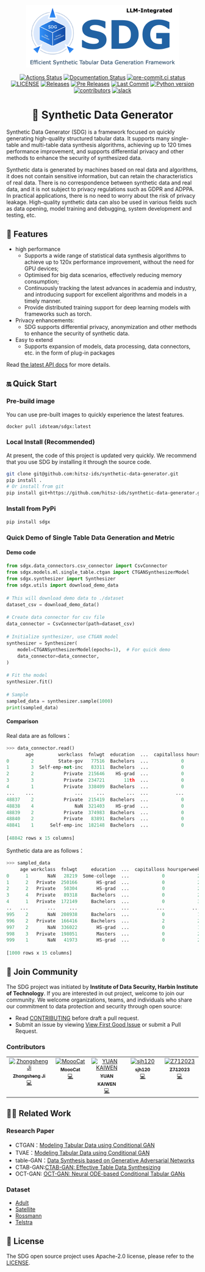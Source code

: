 <div align="center">
  <img src="assets/sdg_logo.png" width="400" >
</div>
<div align="center">
<p align="center">

<p align="center">
<a href="https://github.com/hitsz-ids/synthetic-data-generator/actions"><img alt="Actions Status" src="https://github.com/hitsz-ids/synthetic-data-generator/actions/workflows/python-package.yml/badge.svg"></a>
<a href='https://synthetic-data-generator.readthedocs.io/en/latest/?badge=latest'><img src='https://readthedocs.org/projects/synthetic-data-generator/badge/?version=latest' alt='Documentation Status' /></a>
<a href="https://results.pre-commit.ci/latest/github/hitsz-ids/synthetic-data-generator/main"><img alt="pre-commit.ci status" src="https://results.pre-commit.ci/badge/github/hitsz-ids/synthetic-data-generator/main.svg"></a>
<a href="https://github.com/hitsz-ids/synthetic-data-generator/blob/main/LICENSE"><img alt="LICENSE" src="https://img.shields.io/github/license/hitsz-ids/synthetic-data-generator"></a>
<a href="https://github.com/hitsz-ids/synthetic-data-generator/releases/"><img alt="Releases" src="https://img.shields.io/github/v/release/hitsz-ids/synthetic-data-generator"></a>
<a href="https://github.com/hitsz-ids/synthetic-data-generator/releases/"><img alt="Pre Releases" src="https://img.shields.io/github/v/release/hitsz-ids/synthetic-data-generator?include_prereleases&label=pre-release&logo=github"></a>
<a href="https://github.com/hitsz-ids/synthetic-data-generator"><img alt="Last Commit" src="https://img.shields.io/github/last-commit/hitsz-ids/synthetic-data-generator"></a>
<a href="https://github.com/hitsz-ids/synthetic-data-generator"><img alt="Python version" src="https://img.shields.io/pypi/pyversions/sdgx"></a>
<a href="https://github.com/hitsz-ids/synthetic-data-generator/contributors"><img alt="contributors" src="https://img.shields.io/github/all-contributors/hitsz-ids/synthetic-data-generator?color=ee8449&style=flat-square"></a>
<a href="https://join.slack.com/t/hitsz-ids/shared_invite/zt-2395mt6x2-dwf0j_423QkAgGvlNA5E1g"><img alt="slack" src="https://img.shields.io/badge/slack-join%20chat-ff69b4.svg?style=flat-square"></a>
</p>

# 🚀 Synthetic Data Generator

</p>
</div>

Synthetic Data Generator (SDG) is a framework focused on quickly generating high-quality structured tabular data. It supports many single-table and multi-table data synthesis algorithms, achieving up to 120 times performance improvement, and supports differential privacy and other methods to enhance the security of synthesized data.

Synthetic data is generated by machines based on real data and algorithms, it does not contain sensitive information, but can retain the characteristics of real data.
There is no correspondence between synthetic data and real data, and it is not subject to privacy regulations such as GDPR and ADPPA.
In practical applications, there is no need to worry about the risk of privacy leakage.
High-quality synthetic data can also be used in various fields such as data opening, model training and debugging, system development and testing, etc.

## 🎉 Features

- high performance
  - Supports a wide range of statistical data synthesis algorithms to achieve up to 120x performance improvement, without the need for GPU devices;
  - Optimised for big data scenarios, effectively reducing memory consumption;
  - Continuously tracking the latest advances in academia and industry, and introducing support for excellent algorithms and models in a timely manner.
  - Provide distributed training support for deep learning models with frameworks such as torch.
- Privacy enhancements:
  - SDG supports differential privacy, anonymization and other methods to enhance the security of synthetic data.
- Easy to extend
  - Supports expansion of models, data processing, data connectors, etc. in the form of plug-in packages

Read [the latest API docs](https://synthetic-data-generator.readthedocs.io/en/latest/) for more details.

## 🔛 Quick Start

### Pre-build image

You can use pre-built images to quickly experience the latest features.

```bash
docker pull idsteam/sdgx:latest
```

### Local Install (Recommended)

At present, the code of this project is updated very quickly. We recommend that you use SDG by installing it through the source code.

```bash
git clone git@github.com:hitsz-ids/synthetic-data-generator.git
pip install .
# Or install from git
pip install git+https://github.com/hitsz-ids/synthetic-data-generator.git
```

### Install from PyPi

```bash
pip install sdgx
```

### Quick Demo of Single Table Data Generation and Metric

#### Demo code

```python
from sdgx.data_connectors.csv_connector import CsvConnector
from sdgx.models.ml.single_table.ctgan import CTGANSynthesizerModel
from sdgx.synthesizer import Synthesizer
from sdgx.utils import download_demo_data

# This will download demo data to ./dataset
dataset_csv = download_demo_data()

# Create data connector for csv file
data_connector = CsvConnector(path=dataset_csv)

# Initialize synthesizer, use CTGAN model
synthesizer = Synthesizer(
    model=CTGANSynthesizerModel(epochs=1),  # For quick demo
    data_connector=data_connector,
)

# Fit the model
synthesizer.fit()

# Sample
sampled_data = synthesizer.sample(1000)
print(sampled_data)
```

#### Comparison

Real data are as follows：

```python
>>> data_connector.read()
       age         workclass  fnlwgt  education  ...  capitalloss hoursperweek native-country  class
0        2         State-gov   77516  Bachelors  ...            0            2  United-States  <=50K
1        3  Self-emp-not-inc   83311  Bachelors  ...            0            0  United-States  <=50K
2        2           Private  215646    HS-grad  ...            0            2  United-States  <=50K
3        3           Private  234721       11th  ...            0            2  United-States  <=50K
4        1           Private  338409  Bachelors  ...            0            2           Cuba  <=50K
...    ...               ...     ...        ...  ...          ...          ...            ...    ...
48837    2           Private  215419  Bachelors  ...            0            2  United-States  <=50K
48838    4               NaN  321403    HS-grad  ...            0            2  United-States  <=50K
48839    2           Private  374983  Bachelors  ...            0            3  United-States  <=50K
48840    2           Private   83891  Bachelors  ...            0            2  United-States  <=50K
48841    1      Self-emp-inc  182148  Bachelors  ...            0            3  United-States   >50K

[48842 rows x 15 columns]

```

Synthetic data are as follows：

```python
>>> sampled_data
     age workclass  fnlwgt     education  ...  capitalloss hoursperweek native-country  class
0      1       NaN   28219  Some-college  ...            0            2    Puerto-Rico  <=50K
1      2   Private  250166       HS-grad  ...            0            2  United-States   >50K
2      2   Private   50304       HS-grad  ...            0            2  United-States  <=50K
3      4   Private   89318     Bachelors  ...            0            2    Puerto-Rico   >50K
4      1   Private  172149     Bachelors  ...            0            3  United-States  <=50K
..   ...       ...     ...           ...  ...          ...          ...            ...    ...
995    2       NaN  208938     Bachelors  ...            0            1  United-States  <=50K
996    2   Private  166416     Bachelors  ...            2            2  United-States  <=50K
997    2       NaN  336022       HS-grad  ...            0            1  United-States  <=50K
998    3   Private  198051       Masters  ...            0            2  United-States   >50K
999    1       NaN   41973       HS-grad  ...            0            2  United-States  <=50K

[1000 rows x 15 columns]
```

## 🤝 Join Community

The SDG project was initiated by **Institute of Data Security, Harbin Institute of Technology**. If you are interested in out project, welcome to join our community. We welcome organizations, teams, and individuals who share our commitment to data protection and security through open source:

- Read [CONTRIBUTING](./CONTRIBUTING.md) before draft a pull request.
- Submit an issue by viewing [View First Good Issue](https://github.com/hitsz-ids/synthetic-data-generator/issues/new) or submit a Pull Request.

### Contributors

<!-- ALL-CONTRIBUTORS-LIST:START - Do not remove or modify this section -->
<!-- prettier-ignore-start -->
<!-- markdownlint-disable -->
<table>
  <tbody>
    <tr>
      <td align="center" valign="top" width="14.28%"><a href="https://wh1isper.github.io/"><img src="https://avatars.githubusercontent.com/u/43375501?v=4?s=100" width="100px;" alt="Zhongsheng Ji"/><br /><sub><b>Zhongsheng Ji</b></sub></a><br /><a href="#code-Wh1isper" title="Code">💻</a></td>
      <td align="center" valign="top" width="14.28%"><a href="https://github.com/MooooCat"><img src="https://avatars.githubusercontent.com/u/141886018?v=4?s=100" width="100px;" alt="MoooCat"/><br /><sub><b>MoooCat</b></sub></a><br /><a href="#code-MooooCat" title="Code">💻</a></td>
      <td align="center" valign="top" width="14.28%"><a href="https://github.com/joeyscave"><img src="https://avatars.githubusercontent.com/u/72662648?v=4?s=100" width="100px;" alt="YUAN KAIWEN"/><br /><sub><b>YUAN KAIWEN</b></sub></a><br /><a href="#code-joeyscave" title="Code">💻</a></td>
      <td align="center" valign="top" width="14.28%"><a href="https://github.com/sjh120"><img src="https://avatars.githubusercontent.com/u/86507761?v=4?s=100" width="100px;" alt="sjh120"/><br /><sub><b>sjh120</b></sub></a><br /><a href="#code-sjh120" title="Code">💻</a></td>
      <td align="center" valign="top" width="14.28%"><a href="https://github.com/Z712023"><img src="https://avatars.githubusercontent.com/u/132286135?v=4?s=100" width="100px;" alt="Z712023"/><br /><sub><b>Z712023</b></sub></a><br /><a href="#code-Z712023" title="Code">💻</a></td>
    </tr>
  </tbody>
</table>

<!-- markdownlint-restore -->
<!-- prettier-ignore-end -->

<!-- ALL-CONTRIBUTORS-LIST:END -->

## 👩‍🎓 Related Work

### Research Paper

- CTGAN：[Modeling Tabular Data using Conditional GAN](https://proceedings.neurips.cc/paper/2019/hash/254ed7d2de3b23ab10936522dd547b78-Abstract.html)
- TVAE：[Modeling Tabular Data using Conditional GAN](https://proceedings.neurips.cc/paper/2019/hash/254ed7d2de3b23ab10936522dd547b78-Abstract.html)
- table-GAN：[Data Synthesis based on Generative Adversarial Networks](https://arxiv.org/pdf/1806.03384.pdf)
- CTAB-GAN:[CTAB-GAN: Effective Table Data Synthesizing](https://proceedings.mlr.press/v157/zhao21a/zhao21a.pdf)
- OCT-GAN: [OCT-GAN: Neural ODE-based Conditional Tabular GANs](https://arxiv.org/pdf/2105.14969.pdf)

### Dataset

- [Adult](http://archive.ics.uci.edu/ml/datasets/adult)
- [Satellite](http://archive.ics.uci.edu/dataset/146/statlog+landsat+satellite)
- [Rossmann](https://www.kaggle.com/competitions/rossmann-store-sales/data)
- [Telstra](https://www.kaggle.com/competitions/telstra-recruiting-network/data)

## 📄 License

The SDG open source project uses Apache-2.0 license, please refer to the [LICENSE](https://github.com/hitsz-ids/synthetic-data-generator/blob/main/LICENSE).
